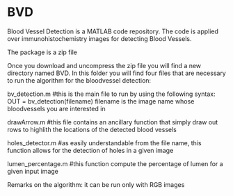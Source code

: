 # BVD
Blood Vessel Detection is a MATLAB code repository. The code is applied over immunohistochemistry images for detecting Blood Vessels.

The package is a zip file

Once you download and uncompress the zip file you will find a new directory named BVD. In this folder you will find four files that are necessary to run the algorithm for the bloodvessel detection: 

bv_detection.m #this is the main file to run by using the following syntax: 
OUT = bv_detection(filename) 
filename is the image name whose bloodvessels you are interested in

drawArrow.m #this file contains an ancillary function that simply draw out rows to highlith the locations of the detected blood vessels

holes_detector.m #as easily understandable from the file name, this function allows for the detection of holes in a given image

lumen_percentage.m #this function compute the percentage of lumen for a given input image

Remarks on the algorithm: it can be run only with RGB images
